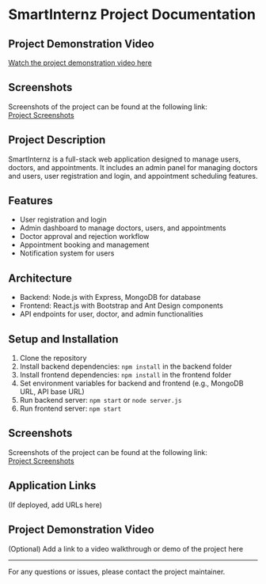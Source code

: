 # SmartInternz Project Documentation

## Project Demonstration Video
[Watch the project demonstration video here](https://drive.google.com/file/d/1a2b3c4d5e6f7g8h9i0j/view?usp=sharing)

## Screenshots
Screenshots of the project can be found at the following link:  
[Project Screenshots](https://drive.google.com/drive/folders/1k9l8m7n6o5p4q3r2s1t/view?usp=sharing)

## Project Description
SmartInternz is a full-stack web application designed to manage users, doctors, and appointments. It includes an admin panel for managing doctors and users, user registration and login, and appointment scheduling features.

## Features
- User registration and login
- Admin dashboard to manage doctors, users, and appointments
- Doctor approval and rejection workflow
- Appointment booking and management
- Notification system for users

## Architecture
- Backend: Node.js with Express, MongoDB for database
- Frontend: React.js with Bootstrap and Ant Design components
- API endpoints for user, doctor, and admin functionalities

## Setup and Installation
1. Clone the repository
2. Install backend dependencies: `npm install` in the backend folder
3. Install frontend dependencies: `npm install` in the frontend folder
4. Set environment variables for backend and frontend (e.g., MongoDB URL, API base URL)
5. Run backend server: `npm start` or `node server.js`
6. Run frontend server: `npm start`

## Screenshots
Screenshots of the project can be found at the following link:  
[Project Screenshots](https://drive.google.com/drive/folders/1JJr6ZtMOBhoqUT-xjoi8spZ_AjTY9rLU?usp=drive_link)

## Application Links
(If deployed, add URLs here)

## Project Demonstration Video
(Optional) Add a link to a video walkthrough or demo of the project here

---

For any questions or issues, please contact the project maintainer.
